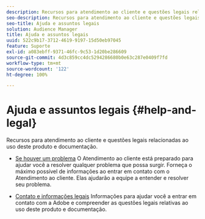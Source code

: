 ```yaml
---
description: Recursos para atendimento ao cliente e questões legais relacionadas ao uso deste produto e documentação.
seo-description: Recursos para atendimento ao cliente e questões legais relacionadas ao uso deste produto e documentação.
seo-title: Ajuda e assuntos legais
solution: Audience Manager
title: Ajuda e assuntos legais
uuid: 522c9b17-3712-4619-9197-15d50eb97045
feature: Suporte
exl-id: a083ebff-9371-46fc-9c53-1d20be286609
source-git-commit: 4d3c859cc4dc5294286680b0e63c287e0409f7fd
workflow-type: tm+mt
source-wordcount: '122'
ht-degree: 100%

---
```


# Ajuda e assuntos legais {#help-and-legal}

Recursos para atendimento ao cliente e questões legais relacionadas ao uso deste produto e documentação.

* [ Se houver um problema](/help/using/help-legal/help-problem.md)
O Atendimento ao cliente está preparado para ajudar você a resolver qualquer problema que possa surgir. Forneça o máximo possível de informações ao entrar em contato com o Atendimento ao cliente. Elas ajudarão a equipe a entender e resolver seu problema.


* [Contato e informações legais](/help/using/help-legal/help-legal-contact.md)
Informações para ajudar você a entrar em contato com a Adobe e compreender as questões legais relativas ao uso deste produto e documentação.
